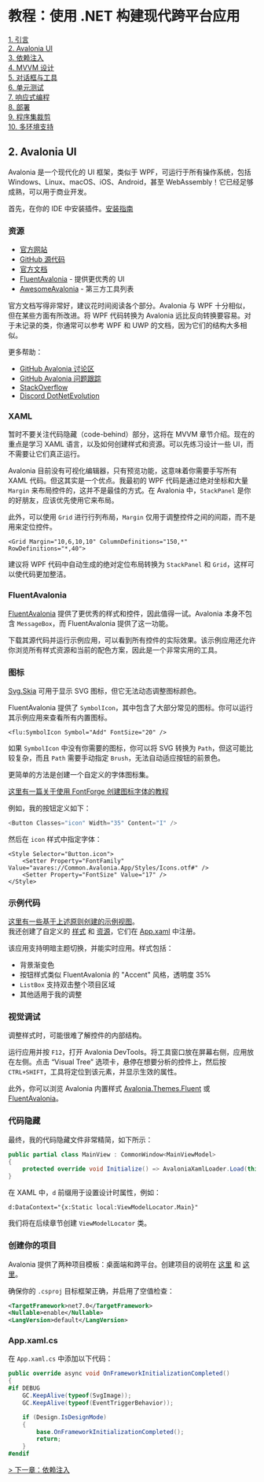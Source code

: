 # 教程：使用 .NET 构建现代跨平台应用

[1. 引言](README.md)  
[2. Avalonia UI](2_Avalonia.md)  
[3. 依赖注入](3_DependencyInjection.md)  
[4. MVVM 设计](4_MVVM.md)  
[5. 对话框与工具](5_DialogsTools.md)  
[6. 单元测试](6_UnitTesting.md)  
[7. 响应式编程](7_Reactive.md)  
[8. 部署](8_Deployment.md)  
[9. 程序集裁剪](9_AssemblyTrimming.md)  
[10. 多环境支持](10_MultipleEnvironments.md)  

## 2. Avalonia UI

Avalonia 是一个现代化的 UI 框架，类似于 WPF，可运行于所有操作系统，包括 Windows、Linux、macOS、iOS、Android，甚至 WebAssembly！它已经足够成熟，可以用于商业开发。

首先，在你的 IDE 中安装插件。[安装指南](https://docs.avaloniaui.net/docs/next/get-started/set-up-an-editor)

### 资源

- [官方网站](https://avaloniaui.net/)  
- [GitHub 源代码](https://github.com/AvaloniaUI/Avalonia)  
- [官方文档](https://docs.avaloniaui.net/)  
- [FluentAvalonia](https://github.com/amwx/FluentAvalonia) - 提供更优秀的 UI  
- [AwesomeAvalonia](https://github.com/AvaloniaCommunity/awesome-avalonia) - 第三方工具列表  

官方文档写得非常好，建议花时间阅读各个部分。Avalonia 与 WPF 十分相似，但在某些方面有所改进。将 WPF 代码转换为 Avalonia 远比反向转换要容易。对于未记录的类，你通常可以参考 WPF 和 UWP 的文档，因为它们的结构大多相似。

更多帮助：
- [GitHub Avalonia 讨论区](https://github.com/AvaloniaUI/Avalonia/discussions)  
- [GitHub Avalonia 问题跟踪](https://github.com/AvaloniaUI/Avalonia/issues)  
- [StackOverflow](https://stackoverflow.com/)  
- [Discord DotNetEvolution](https://discord.com/invite/HSuhTyG)  

### XAML

暂时不要关注代码隐藏（code-behind）部分，这将在 MVVM 章节介绍。现在的重点是学习 XAML 语言，以及如何创建样式和资源。可以先练习设计一些 UI，而不需要让它们真正运行。

Avalonia 目前没有可视化编辑器，只有预览功能，这意味着你需要手写所有 XAML 代码。但这其实是一个优点。我最初的 WPF 代码是通过绝对坐标和大量 `Margin` 来布局控件的，这并不是最佳的方式。在 Avalonia 中，`StackPanel` 是你的好朋友，应该优先使用它来布局。

此外，可以使用 `Grid` 进行行列布局，`Margin` 仅用于调整控件之间的间距，而不是用来定位控件。

```xaml
<Grid Margin="10,6,10,10" ColumnDefinitions="150,*" RowDefinitions="*,40">
```

建议将 WPF 代码中自动生成的绝对定位布局转换为 `StackPanel` 和 `Grid`，这样可以使代码更加整洁。

### FluentAvalonia

[FluentAvalonia](https://github.com/amwx/FluentAvalonia) 提供了更优秀的样式和控件，因此值得一试。Avalonia 本身不包含 `MessageBox`，而 FluentAvalonia 提供了这一功能。

下载其源代码并运行示例应用，可以看到所有控件的实际效果。该示例应用还允许你浏览所有样式资源和当前的配色方案，因此是一个非常实用的工具。

### 图标

[Svg.Skia](https://github.com/wieslawsoltes/Svg.Skia) 可用于显示 SVG 图标，但它无法动态调整图标颜色。

FluentAvalonia 提供了 `SymbolIcon`，其中包含了大部分常见的图标。你可以运行其示例应用来查看所有内置图标。

```xaml
<flu:SymbolIcon Symbol="Add" FontSize="20" />
```

如果 `SymbolIcon` 中没有你需要的图标，你可以将 SVG 转换为 `Path`，但这可能比较复杂，而且 `Path` 需要手动指定 `Brush`，无法自动适应按钮的前景色。

更简单的方法是创建一个自定义的字体图标集。

[这里有一篇关于使用 FontForge 创建图标字体的教程](https://mohammedraji.github.io/posts/The-Definitive-guide-to-create-an-icon-font/)

例如，我的按钮定义如下：
```c#
<Button Classes="icon" Width="35" Content="I" />
```
然后在 `icon` 样式中指定字体：
```xaml
<Style Selector="Button.icon">
    <Setter Property="FontFamily" Value="avares://Common.Avalonia.App/Styles/Icons.otf#" />
    <Setter Property="FontSize" Value="17" />
</Style>
```

### 示例代码

[这里有一些基于上述原则创建的示例视图](https://github.com/mysteryx93/HanumanInstituteApps/tree/master/Src/App.Converter432Hz/Converter432Hz/Views)。  
我还创建了自定义的 [样式](https://github.com/mysteryx93/HanumanInstituteApps/blob/master/Src/Apps/Styles/CommonStyles.axaml) 和 [资源](https://github.com/mysteryx93/HanumanInstituteApps/blob/master/Src/Apps/Styles/CommonResources.axaml)，它们在 [App.xaml](https://github.com/mysteryx93/HanumanInstituteApps/blob/master/Src/App.Converter432Hz/Converter432Hz/App.axaml) 中注册。

该应用支持明暗主题切换，并能实时应用。样式包括：
- 背景渐变色
- 按钮样式类似 FluentAvalonia 的 "Accent" 风格，透明度 35%
- `ListBox` 支持双击整个项目区域
- 其他适用于我的调整

### 视觉调试

调整样式时，可能很难了解控件的内部结构。

运行应用并按 `F12`，打开 Avalonia DevTools。将工具窗口放在屏幕右侧，应用放在左侧。点击 “Visual Tree” 选项卡，悬停在想要分析的控件上，然后按 `CTRL+SHIFT`，工具将定位到该元素，并显示生效的属性。

此外，你可以浏览 Avalonia 内置样式 [Avalonia.Themes.Fluent](https://github.com/AvaloniaUI/Avalonia/tree/master/src/Avalonia.Themes.Fluent) 或 [FluentAvalonia](https://github.com/amwx/FluentAvalonia/tree/master/src/FluentAvalonia/Styling)。

### 代码隐藏

最终，我的代码隐藏文件非常精简，如下所示：
```c#
public partial class MainView : CommonWindow<MainViewModel>
{
    protected override void Initialize() => AvaloniaXamlLoader.Load(this);
}
```
在 XAML 中，`d` 前缀用于设置设计时属性，例如：
```xaml
d:DataContext="{x:Static local:ViewModelLocator.Main}"
```
我们将在后续章节创建 `ViewModelLocator` 类。

### 创建你的项目

Avalonia 提供了两种项目模板：桌面端和跨平台。创建项目的说明在 [这里](https://docs.avaloniaui.net/docs/next/get-started/test-drive/create-a-project) 和 [这里](https://docs.avaloniaui.net/docs/next/guides/building-cross-platform-applications/solution-setup)。

确保你的 `.csproj` 目标框架正确，并启用了空值检查：
```xml
<TargetFramework>net7.0</TargetFramework>
<Nullable>enable</Nullable>
<LangVersion>default</LangVersion>
```

### App.xaml.cs

在 `App.xaml.cs` 中添加以下代码：
```c#
public override async void OnFrameworkInitializationCompleted()
{
#if DEBUG
    GC.KeepAlive(typeof(SvgImage));
    GC.KeepAlive(typeof(EventTriggerBehavior));

    if (Design.IsDesignMode)
    {
        base.OnFrameworkInitializationCompleted();
        return;
    }
#endif
```

[> 下一章：依赖注入](3_DependencyInjection.md)